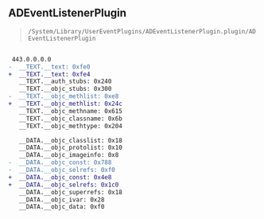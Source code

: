## ADEventListenerPlugin

> `/System/Library/UserEventPlugins/ADEventListenerPlugin.plugin/ADEventListenerPlugin`

```diff

 443.0.0.0.0
-  __TEXT.__text: 0xfe0
+  __TEXT.__text: 0xfe4
   __TEXT.__auth_stubs: 0x240
   __TEXT.__objc_stubs: 0x300
-  __TEXT.__objc_methlist: 0xe8
+  __TEXT.__objc_methlist: 0x24c
   __TEXT.__objc_methname: 0x615
   __TEXT.__objc_classname: 0x6b
   __TEXT.__objc_methtype: 0x204

   __DATA.__objc_classlist: 0x18
   __DATA.__objc_protolist: 0x10
   __DATA.__objc_imageinfo: 0x8
-  __DATA.__objc_const: 0x788
-  __DATA.__objc_selrefs: 0xf0
+  __DATA.__objc_const: 0x4e8
+  __DATA.__objc_selrefs: 0x1c0
   __DATA.__objc_superrefs: 0x18
   __DATA.__objc_ivar: 0x28
   __DATA.__objc_data: 0xf0

```
